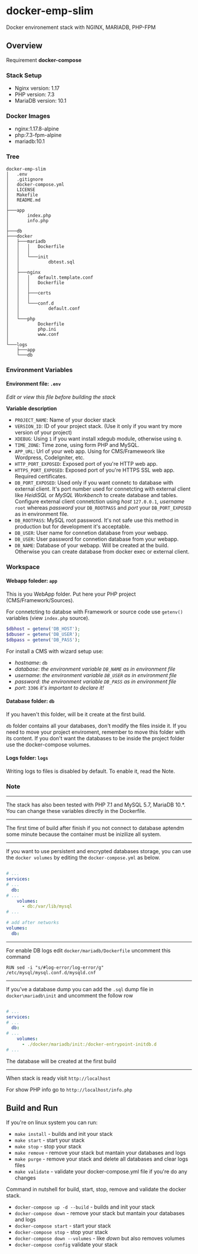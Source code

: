# docker-emp-slim
Docker environement stack with NGINX, MARIADB, PHP-FPM


## Overview

Requirement **docker-compose** 


### Stack Setup

* Nginx version: 1.17
* PHP version: 7.3
* MariaDB version: 10.1


### Docker Images

* nginx:1.17.8-alpine
* php:7.3-fpm-alpine
* mariadb:10.1


### Tree

```
docker-emp-slim
│   .env
│   .gitignore
│   docker-compose.yml
│   LICENSE
│   Makefile
│   README.md
│   
├───app
│       index.php
│       info.php
│       
├───db        
├───docker
│   ├───mariadb
│   │   │   Dockerfile
│   │   │   
│   │   └───init
│   │           dbtest.sql
│   │           
│   ├───nginx
│   │   │   default.template.conf
│   │   │   Dockerfile
│   │   │   
│   │   ├───certs
│   │   │       
│   │   └───conf.d
│   │           default.conf
│   │           
│   └───php
│           Dockerfile
│           php.ini
│           www.conf
│           
└───logs
    ├───app
    └───db
```


### Environment Variables

#### Environment file: `.env`

_Edit or view this file before building the stack_

**Variable description**

* `PROJECT_NAME`: Name of your docker stack
* `VERSION_ID`: ID of your project stack. (Use it only if you want try more version of your project)
* `XDEBUG`: Using `1` if you want install xdegub module, otherwise using `0`.
* `TIME_ZONE`: Time zone, using form PHP and MySQL. 
* `APP_URL`: Url of your web app. Using for CMS/Frameweork like Wordpress, CodeIgniter, etc.
* `HTTP_PORT_EXPOSED`: Exposed port of you're HTTP web app.
* `HTTPS_PORT_EXPOSED`: Exposed port of you're HTTPS SSL web app. Required certificates.
* `DB_PORT_EXPOSED`: Used only if you want connetc to database with external client. It's port number used for connetcting with external client like _HeidiSQL_ or _MySQL Workbench_ to create database and tables. Configure external client connetction using _host_ `127.0.0.1`, _username_ `root` whereas _password_ your `DB_ROOTPASS` and _port_ your `DB_PORT_EXPOSED` as in environment file.
* `DB_ROOTPASS`: MySQL root password. It's not safe use this method in production but for development it's acceptable.
* `DB_USER`: User name for connetion database from your webapp.
* `DB_USER`: User password for connetion database from your webapp.
* `DB_NAME`: Database of your webapp. Will be created at the build. Otherwise you can create database from docker exec or external client.


### Workspace

#### Webapp foleder: `app`

This is you WebApp folder. Put here your PHP project (CMS/Framework/Sources).

For connetcting to databse with Framework or source code use `getenv()` variables (view `index.php` source).

```php
$dbhost = getenv('DB_HOST');
$dbuser = getenv('DB_USER');
$dbpass = getenv('DB_PASS');
```

For install a CMS with wizard setup use:

* _hostname_: `db` 
* _database_: _the environment variable `DB_NAME` as in environment file_ 
* _username_: _the environment variable `DB_USER` as in environment file_ 
* _password_: _the environment variable `DB_PASS` as in environment file_ 
* _port_: `3306` _it's important to declare it!_

#### Database folder: `db`

If you haven't this folder, will be it create at the first build.

`db` folder contains all your databases, don't modify the files inside it. If you need to move your project enviroment, remember to move this folder with its content.
If you don't want the databases to be inside the project folder use the docker-compose volumes.

#### Logs folder: `logs`

Writing logs to files is disabled by default. To enable it, read the Note.


### Note

---

The stack has also been tested with PHP 7.1 and MySQL 5.7, MariaDB 10.*. You can change these variables directly in the Dockerfile.


---

The first time of build after finish if you not connect to database aptendm some minute because the container must be inizilize all system.


---

If you want to use persistent and encrypted databases storage, you can use the `docker volumes` by editing the `docker-compose.yml` as below.

```yaml

# ...
services:
# ...
  db:
# ...
    volumes:
      - db:/var/lib/mysql
# ...

# add after networks
volumes:
  db:

```

---

For enable DB logs edit `docker/mariadb/Dockerfile` uncomment this command

```
RUN sed -i "s/#log-error/log-error/g" /etc/mysql/mysql.conf.d/mysqld.cnf
```

---

If you've a database dump you can add the `.sql` dump file in `docker\mariadb\init` and uncomment the follow row

```yaml

# ...
services:
# ...
  db:
# ...
    volumes:
      - ./docker/mariadb/init:/docker-entrypoint-initdb.d
# ...

```

The database will be created at the first build

---

When stack is ready visit `http://localhost`

For show PHP info go to `http://localhost/info.php`



## Build and Run

If you're on linux system you can run:

* `make install` - builds and init your stack
* `make start` - start your stack
* `make stop` - stop your stack 
* `make remove` - remove your stack but mantain your databases and logs
* `make purge` -  remove your stack and delete all databases and clear logs files
* `make validate` - validate your docker-compose.yml file if you're do any changes


Command in nutshell for build, start, stop, remove and validate the docker stack.

* `docker-compose up -d --build` - builds and init your stack
* `docker-compose down` - remove your stack but mantain your databases and logs
* `docker-compose start` - start your stack
* `docker-compose stop`  - stop your stack 
* `docker-compose down --volumes` - like _down_ but also removes volumes
* `docker-compose config` validate your stack

